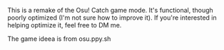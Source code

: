 This is a remake of the Osu! Catch game mode. It's functional, though poorly optimized (I'm not sure how to improve it). If you're interested in helping optimize it, feel free to DM me.

The game ideea is from osu.ppy.sh
